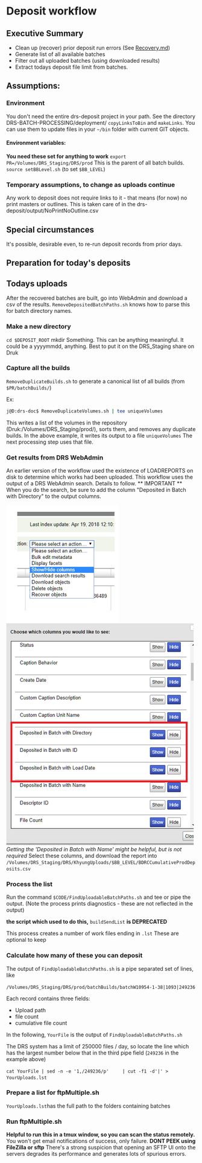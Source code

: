 # Deposit workflow

## Executive Summary
* Clean up (recover) prior deposit run errors (See [Recovery.md](Recovery.md))
* Generate list of all available batches
* Filter out all uploaded batches (using downloaded results)
* Extract todays deposit file limit from batches.
## Assumptions:
### Environment
You don't need the entire drs-deposit project in your path. See the directory DRS-BATCH-PROCESSING/deployment/ `copyLinksToBin` and `makeLinks`.
You can use them to update files in your `~/bin` folder with current GIT objects.
#### Environment variables:
**You need these set for anything to work**
`export PR=/Volumes/DRS_Staging/DRS/prod`  This is the parent of all batch builds.
`source setBBLevel.sh` (to set `$BB_LEVEL`)
### Temporary assumptions, to change as uploads continue
Any work to deposit does not require links to it - that means (for now)
no print masters or outlines. This is taken care of in the drs-deposit/output/NoPrintNoOutline.csv
## Special circumstances
It's possible, desirable even, to re-run deposit records from prior days.
## Preparation for today's deposits

## Todays uploads
After the recovered batches are built, go into WebAdmin and download a csv of the results.
 `RemoveDepositedBatchPaths.sh` knows how to parse this for batch directory names.
### Make a new directory
`cd $DEPOSIT_ROOT`
mkdir Something. This can be anything meaningful. It could be a yyyymmdd, anything. Best to put it on the DRS_Staging
share on Druk
### Capture all the builds
`RemoveDuplicateBuilds.sh` to generate a canonical list of all builds (from `$PR/batchBuilds/`)

Ex:

```bash
j@D:drs-doc$ RemoveDuplicateVolumes.sh | tee uniqueVolumes
```
This writes a list of the volumes in the repository (Druk:/Volumes/DRS_Staging/prod/), sorts them, and removes
any duplicate builds. In the above example, it writes its output to a file `uniqueVolumes` The next processing
step uses that file.


### Get results from DRS WebAdmin
An earlier version of the workflow used the existence of LOADREPORTS on disk to determine which works had been uploaded. This workflow uses the output of a DRS WebAdmin search. Details to follow.
** IMPORTANT ** When you do the search, be sure to add the column "Deposited in Batch with Directory" to the output columns.

![Select show/hide columns](../images/2018/04/91142cc5-2986-41f8-baaf-5133fc3e2184.png)
![Select](../images/2018/04/edd87ba9-9c7e-4159-9c76-490038b61567.png)
_Getting the 'Deposited in Batch with Name' might be helpful, but is not required_
Select these columns, and download the report into `/Volumes/DRS_Staging/DRS/KhyungUploads/$BB_LEVEL/BDRCCumulativeProdDeposits.csv`

### Process the list
Run the command `$CODE/FindUploadableBatchPaths.sh` and tee or pipe the output. (Note the process prints
diagnostics - these are not reflected in the output)

**the script which used to do this,** `buildSendList` **is DEPRECATED**

This process creates a number of work files ending in `.lst` These are optional to keep
### Calculate how many of these you can deposit
The output of `FindUploadableBatchPaths.sh` is a pipe separated set of lines, like

`/Volumes/DRS_Staging/DRS/prod/batchBuilds/batchW10954-1-38|1093|249236`

Each record contains three fields:
- Upload path
- file count
- cumulative file count

In the following, `YourFile` is the output of `FindUploadableBatchPaths.sh`

The DRS system has a limit of 250000 files / day, so locate the line which has the largest number below that
in the third pipe field (`249236` in the example above) 


`cat YourFile | sed -n -e '1,/249236/p'     | cut -f1 -d'|' > YourUploads.lst`

### Prepare a list for ftpMultiple.sh
`YourUploads.lst`has the full path to the folders containing batches
### Run ftpMultiple.sh
**Helpful to run this in a tmux window, so you can scan the status remotely.**
You won't get email notifications of success, only failure.
**DONT PEEK using FileZilla or sftp** There's a strong suspicion that opening an 
SFTP UI onto the servers degrades its performance and generates lots of spurious errors.
